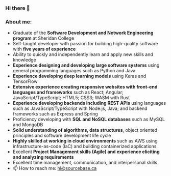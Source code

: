 ### Hi there 👋
### About me:
- Graduate of the **Software Development and Network Engineering program** at Sheridan College
- Self-taught developer with passion for building high-quality software with **five years of experience**
- Ability to quickly and independently learn and apply new skills and knowledge
- **Experience designing and developing large software systems** using general programming languages such as Python and Java
- **Experience developing deep learning models** using Keras and TensorFlow
- **Extensive experience creating responsive websites with front-end languages and frameworks** such as React; Angular; JavaScript/TypeScript; HTML5; CSS3; WASM with Rust
- **Experience developing backends including REST APIs** using languages such as JavaScript/TypeScript with Node.js, Java; and backend frameworks such as Express and Spring
- Proficiency developing with **SQL and NoSQL databases** such as MySQL and MongoDB
- **Solid understanding of algorithms, data structures**, object oriented principles and software development life cycle
- **Highly skilled at working in cloud environments** such as AWS using infrastructure-as-code (IaC) and building containerized applications
- Excellent **Project Management skills (Agile) and experience eliciting and analyzing requirements**
- Excellent time management, communication, and interpersonal skills
- 📫 How to reach me: [hi@sourcebase.ca](mailto:hi@sourcebase.ca)
